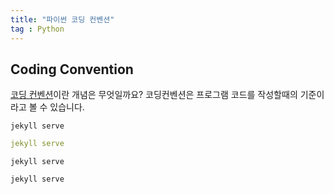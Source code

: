 ```yaml
---
title: "파이썬 코딩 컨벤션"
tag : Python
---
```



## Coding Convention

[코딩 컨벤션][codingconventionwiki]이란 개념은 무엇일까요?
코딩컨벤션은 프로그램 코드를 작성할때의 기준이라고 볼 수 있습니다.
```
jekyll serve
```

```yml
jekyll serve
```



```liquid
jekyll serve
```


```abap
jekyll serve
```
[codingconventionwiki]:https://en.wikipedia.org/wiki/Coding_conventions
